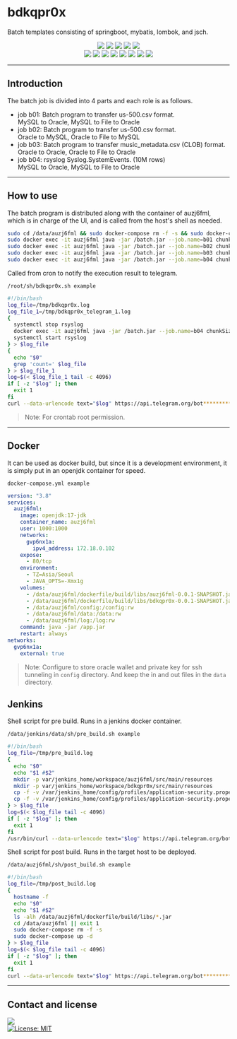 # bdkqpr0x
Batch templates consisting of springboot, mybatis, lombok, and jsch.<br>
<div align=center> 
  <img src="https://img.shields.io/badge/oracle-F80000?style=flat-square&logo=oracle&logoColor=white">
  <img src="https://img.shields.io/badge/mysql-4479A1?style=flat-square&logo=mysql&logoColor=white">
  <img src="https://img.shields.io/badge/java-007396?style=flat-square&logo=java&logoColor=white">
  <img src="https://img.shields.io/badge/springboot-6DB33F?style=flat-square&logo=springboot&logoColor=white">
  <img src="https://img.shields.io/badge/gnu bash-4EAA25?style=flat-square&logo=gnu bash&logoColor=white">
  <br>
  <img src="https://img.shields.io/badge/sonarlint-CB2029?style=flat-square&logo=sonarlint&logoColor=white">
  <img src="https://img.shields.io/badge/github-181717?style=flat-square&logo=github&logoColor=white">
  <img src="https://img.shields.io/badge/jenkins-D24939?style=flat-square&logo=jenkins&logoColor=white">
  <img src="https://img.shields.io/badge/gradle-02303A?style=flat-square&logo=gradle&logoColor=white">
  <img src="https://img.shields.io/badge/oraclecloud-F80000?style=flat-square&logo=icloud&logoColor=white">
  <img src="https://img.shields.io/badge/rocky linux-10B981?style=flat-square&logo=rocky linux&logoColor=white">
  <img src="https://img.shields.io/badge/docker-2496ED?style=flat-square&logo=docker&logoColor=white">
  <img src="https://img.shields.io/badge/openjdk-FFFFFF?style=flat-square&logo=openjdk&logoColor=white"> 
  <br>
</div>

* * *

## Introduction
The batch job is divided into 4 parts and each role is as follows.
+ job b01: Batch program to transfer us-500.csv format.<br>
  MySQL to Oracle, MySQL to File to Oracle
+ job b02: Batch program to transfer us-500.csv format.<br>
  Oracle to MySQL, Oracle to File to MySQL
+ job b03: Batch program to transfer music_metadata.csv (CLOB) format.<br>
  Oracle to Oracle, Oracle to File to Oracle
+ job b04: rsyslog Syslog.SystemEvents. (10M rows)<br>
  MySQL to Oracle, MySQL to File to Oracle

* * *

## How to use
The batch program is distributed along with the container of auzj6fml, which is in charge of the UI, and is called from the host's shell as needed.
```sh
sudo cd /data/auzj6fml && sudo docker-compose rm -f -s && sudo docker-compose up -d && sudo docker exec -it auzj6fml date
sudo docker exec -it auzj6fml java -jar /batch.jar --job.name=b01 chunkSize=500 requestDate=$(date "+%Y-%m-%d")
sudo docker exec -it auzj6fml java -jar /batch.jar --job.name=b02 chunkSize=500 requestDate=$(date "+%Y-%m-%d")
sudo docker exec -it auzj6fml java -jar /batch.jar --job.name=b03 chunkSize=1000 requestDate=$(date "+%Y-%m-%d")
sudo docker exec -it auzj6fml java -jar /batch.jar --job.name=b04 chunkSize=10000 requestDate=$(date "+%Y-%m-%d")
```

Called from cron to notify the execution result to telegram.

`/root/sh/bdkqpr0x.sh example`
```sh
#!/bin/bash
log_file=/tmp/bdkqpr0x.log
log_file_1=/tmp/bdkqpr0x_telegram_1.log
{
  systemctl stop rsyslog
  docker exec -it auzj6fml java -jar /batch.jar --job.name=b04 chunkSize=10000 requestDate=$(date "+%Y-%m-%d")
  systemctl start rsyslog
} > $log_file
{
  echo "$0"
  grep 'count=' $log_file
} > $log_file_1
log=$(< $log_file_1 tail -c 4096)
if [ -z "$log" ]; then
  exit 1
fi
curl --data-urlencode text="$log" https://api.telegram.org/bot**********************************************/sendMessage?chat_id=**********
```
> Note: For crontab root permission.

* * *

## Docker
It can be used as docker build, but since it is a development environment, it is simply put in an openjdk container for speed.

`docker-compose.yml example`
```yml
version: "3.8"
services:
  auzj6fml:
    image: openjdk:17-jdk
    container_name: auzj6fml
    user: 1000:1000
    networks:
      gvp6nx1a:
        ipv4_address: 172.18.0.102
    expose:
      - 80/tcp
    environment:
      - TZ=Asia/Seoul
      - JAVA_OPTS=-Xmx1g
    volumes:
      - /data/auzj6fml/dockerfile/build/libs/auzj6fml-0.0.1-SNAPSHOT.jar:/app.jar:rw
      - /data/auzj6fml/dockerfile/build/libs/bdkqpr0x-0.0.1-SNAPSHOT.jar:/batch.jar:rw
      - /data/auzj6fml/config:/config:rw
      - /data/auzj6fml/data:/data:rw
      - /data/auzj6fml/log:/log:rw
    command: java -jar /app.jar
    restart: always
networks:
  gvp6nx1a:
    external: true
```
> Note: Configure to store oracle wallet and private key for ssh tunneling in `config` directory. And keep the in and out files in the `data` directory.

## Jenkins
Shell script for pre build. Runs in a jenkins docker container.

`/data/jenkins/data/sh/pre_build.sh example`
```sh
#!/bin/bash
log_file=/tmp/pre_build.log
{
  echo "$0"
  echo "$1 #$2"
  mkdir -p var/jenkins_home/workspace/auzj6fml/src/main/resources
  mkdir -p var/jenkins_home/workspace/bdkqpr0x/src/main/resources
  cp -f -v /var/jenkins_home/config/profiles/application-security.properties /var/jenkins_home/workspace/auzj6fml/src/main/resources
  cp -f -v /var/jenkins_home/config/profiles/application-security.properties /var/jenkins_home/workspace/bdkqpr0x/src/main/resources
} > $log_file
log=$(< $log_file tail -c 4096)
if [ -z "$log" ]; then
  exit 1
fi
/usr/bin/curl --data-urlencode text="$log" https://api.telegram.org/bot**********************************************/sendMessage?chat_id=**********
```

Shell script for post build. Runs in the target host to be deployed.

`/data/auzj6fml/sh/post_build.sh example`
```sh
#!/bin/bash
log_file=/tmp/post_build.log
{
  hostname -f
  echo "$0"
  echo "$1 #$2"
  ls -alh /data/auzj6fml/dockerfile/build/libs/*.jar
  cd /data/auzj6fml || exit 1
  sudo docker-compose rm -f -s
  sudo docker-compose up -d
} > $log_file
log=$(< $log_file tail -c 4096)
if [ -z "$log" ]; then
  exit 1
fi
curl --data-urlencode text="$log" https://api.telegram.org/bot**********************************************/sendMessage?chat_id=**********
```

* * *

## Contact and license
<a href="mailto:xqbty8po-dntco43u@yahoo.com" target="_blank"><img src="https://img.shields.io/badge/yahoo!-6001D2?style=flat-square&logo=yahoo!&logoColor=white"/></a><br>
[![License: MIT](https://img.shields.io/badge/License-MIT-yellow.svg)](https://opensource.org/licenses/MIT)
